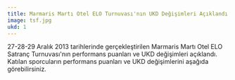 ```yaml
---
title: Marmaris Martı Otel ELO Turnuvası'nın UKD Değişimleri Açıklandı
image: tsf.jpg
ukd: 1
---
```


27-28-29 Aralık 2013 tarihlerinde gerçekleştirilen Marmaris Martı Otel ELO Satranç Turnuvası'nın performans puanları ve UKD değişimleri açıklandı.  
Katılan sporcuların performans puanları ve UKD değişimlerini aşağıda görebilirsiniz.
